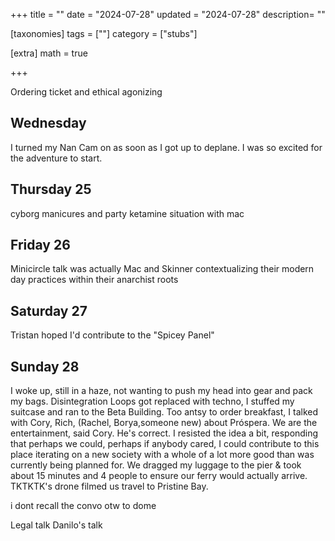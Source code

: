 +++
title = ""
date = "2024-07-28"
updated = "2024-07-28"
description= ""

[taxonomies]
tags = [""]
category = ["stubs"]

[extra]
math = true

+++

Ordering ticket and ethical agonizing
## Wednesday

I turned my Nan Cam on as soon as I got up to deplane. I was so excited for the adventure to start. 
## Thursday 25

cyborg manicures and party
ketamine situation with mac
## Friday 26

Minicircle talk was actually Mac and Skinner contextualizing their modern day practices within their anarchist roots
## Saturday 27

Tristan hoped I'd contribute to the "Spicey Panel"
## Sunday 28

I woke up, still in a haze, not wanting to push my head into gear and pack my bags. Disintegration Loops got replaced with techno, I stuffed my suitcase and ran to the Beta Building. Too antsy to order breakfast, I talked with Cory, Rich, (Rachel, Borya,someone new) about Próspera. We are the entertainment, said Cory. He's correct. I resisted the idea a bit, responding that perhaps we could, perhaps if anybody cared, I could contribute to this place iterating on a new society with a whole of a lot more good than was currently being planned for. We dragged my luggage to the pier & took about 15 minutes and 4 people to ensure our ferry would actually arrive. TKTKTK's drone filmed us travel to Pristine Bay. 

i dont recall the convo otw to dome

Legal talk
Danilo's talk

